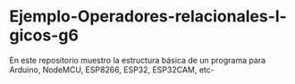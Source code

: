# Ejemplo-Operadores-relacionales-l-gicos-g6
En este repositorio muestro la estructura básica de un programa para Arduino, NodeMCU, ESP8266, ESP32, ESP32CAM, etc-
